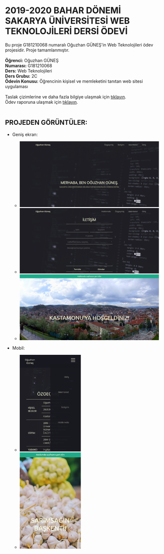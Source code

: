 # 2019-2020 BAHAR DÖNEMİ SAKARYA ÜNİVERSİTESİ WEB TEKNOLOJİLERİ DERSİ ÖDEVİ
Bu proje G181210068 numaralı Oğuzhan GÜNEŞ'in Web Teknolojileri ödev projesidir. Proje tamamlanmıştır.<br/><br/>
**Öğrenci:** Oğuzhan GÜNEŞ<br/>
**Numarası:** G181210068<br/>
**Ders:** Web Teknolojileri<br/>
**Ders Grubu:** 2C<br/>
**Ödevin Konusu:** Öğrencinin kişisel ve memleketini tanıtan web sitesi uygulaması<br/><br/>
Taslak çizimlerine ve daha fazla bilgiye ulaşmak için [tıklayın](dokumanlar/odev_bilgi_dokumani.pdf).</br>
Ödev raporuna ulaşmak için [tıklayın](dokumanlar/odev_raporu.pdf).<br><br>
## PROJEDEN GÖRÜNTÜLER:
* Geniş ekran:<br>
  * ![Anasayfa](github-img/index.png)<br>
  * ![İletişim](github-img/contact.png)<br>
   * ![Memleket](github-img/hometown-top.png)<br>

* Mobil:
   * <img src="github-img/cv-and-burger-menu-mobil.png" alt="Özgeçmiş ve link menüsü mobil" width="200"/><br>
  * <img src="github-img/hometown-mobil.png" alt="Memleket" width="200"/><br>